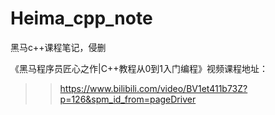 # Heima_cpp_note
黑马c++课程笔记，侵删

《黑马程序员匠心之作|C++教程从0到1入门编程》视频课程地址：
>>https://www.bilibili.com/video/BV1et411b73Z?p=126&spm_id_from=pageDriver

